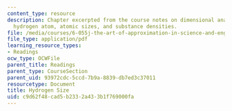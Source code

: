 ```yaml
---
content_type: resource
description: Chapter excerpted from the course notes on dimensional analysis of the
  hydrogen atom, atomic sizes, and substance densities.
file: /media/courses/6-055j-the-art-of-approximation-in-science-and-engineering-spring-2008/c9d62f48cad5b2332a433b1f769000fa_apr02b.pdf
file_type: application/pdf
learning_resource_types:
- Readings
ocw_type: OCWFile
parent_title: Readings
parent_type: CourseSection
parent_uid: 93972cdc-5ccd-7b9a-8839-db7ed3c37011
resourcetype: Document
title: Hydrogen Size
uid: c9d62f48-cad5-b233-2a43-3b1f769000fa
---
```

